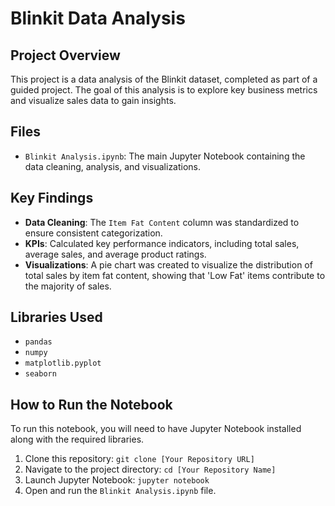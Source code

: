 # Blinkit Data Analysis

## Project Overview

This project is a data analysis of the Blinkit dataset, completed as part of a guided project. The goal of this analysis is to explore key business metrics and visualize sales data to gain insights.

## Files

- `Blinkit Analysis.ipynb`: The main Jupyter Notebook containing the data cleaning, analysis, and visualizations.

## Key Findings

- **Data Cleaning**: The `Item Fat Content` column was standardized to ensure consistent categorization.
- **KPIs**: Calculated key performance indicators, including total sales, average sales, and average product ratings.
- **Visualizations**: A pie chart was created to visualize the distribution of total sales by item fat content, showing that 'Low Fat' items contribute to the majority of sales.

## Libraries Used

- `pandas`
- `numpy`
- `matplotlib.pyplot`
- `seaborn`

## How to Run the Notebook

To run this notebook, you will need to have Jupyter Notebook installed along with the required libraries.

1.  Clone this repository: `git clone [Your Repository URL]`
2.  Navigate to the project directory: `cd [Your Repository Name]`
3.  Launch Jupyter Notebook: `jupyter notebook`
4.  Open and run the `Blinkit Analysis.ipynb` file.